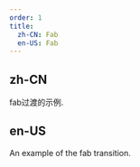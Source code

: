 ```yaml
---
order: 1
title:
  zh-CN: Fab
  en-US: Fab
---
```


## zh-CN

fab过渡的示例.

## en-US

An example of the fab transition.
